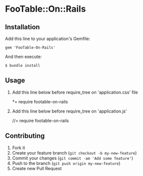 # FooTable::On::Rails

## Installation

Add this line to your application's Gemfile:

    gem 'FooTable-On-Rails'

And then execute:

    $ bundle install


## Usage

1. Add this line below before require_tree on 'application.css' file

	*= require footable-on-rails

2. Add this line below before require_tree on 'application.js'

	//= require footable-on-rails

## Contributing

1. Fork it
2. Create your feature branch (`git checkout -b my-new-feature`)
3. Commit your changes (`git commit -am 'Add some feature'`)
4. Push to the branch (`git push origin my-new-feature`)
5. Create new Pull Request

